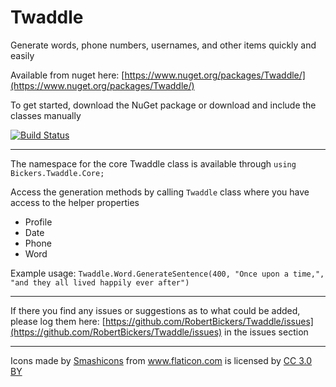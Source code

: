 # Twaddle
Generate words, phone numbers, usernames, and other items quickly and easily

Available from nuget here: [https://www.nuget.org/packages/Twaddle/](https://www.nuget.org/packages/Twaddle/)


To get started, download the NuGet package or download and include the classes manually

[![Build Status](https://robertbickers.visualstudio.com/Twaddle/_apis/build/status/Twaddle%20Test%20Runner?branchName=master)](https://robertbickers.visualstudio.com/Twaddle/_build/latest?definitionId=8&branchName=master)

-----

The namespace for the core Twaddle class is available through ``using Bickers.Twaddle.Core;``

Access the generation methods by calling ``Twaddle`` class where you have access to the helper properties

- Profile
- Date
- Phone
- Word

Example usage:
``Twaddle.Word.GenerateSentence(400, "Once upon a time,", "and they all lived happily ever after")``

------

If there you find any issues or suggestions as to what could be added, please log them here: [https://github.com/RobertBickers/Twaddle/issues](https://github.com/RobertBickers/Twaddle/issues) in the issues section


------

<div>Icons made by <a href="https://www.flaticon.com/authors/smashicons" title="Smashicons">Smashicons</a> from <a href="https://www.flaticon.com/" title="Flaticon">www.flaticon.com</a> is licensed by <a href="http://creativecommons.org/licenses/by/3.0/" title="Creative Commons BY 3.0" target="_blank">CC 3.0 BY</a></div>





